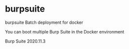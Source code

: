 # burpsuite
burpsuite Batch deployment for docker

You can boot multiple Burp Suite in the Docker environment



Burp Suite 2020.11.3

